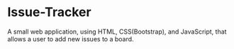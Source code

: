 # Issue-Tracker

A small web application, using HTML, CSS(Bootstrap), and JavaScript, that allows a user to add new issues to a board.
